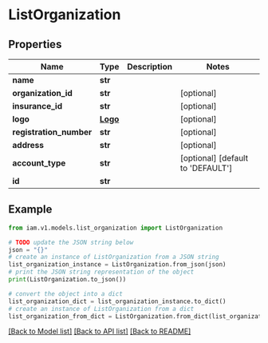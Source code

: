 # ListOrganization


## Properties

Name | Type | Description | Notes
------------ | ------------- | ------------- | -------------
**name** | **str** |  | 
**organization_id** | **str** |  | [optional] 
**insurance_id** | **str** |  | [optional] 
**logo** | [**Logo**](Logo.md) |  | [optional] 
**registration_number** | **str** |  | [optional] 
**address** | **str** |  | [optional] 
**account_type** | **str** |  | [optional] [default to 'DEFAULT']
**id** | **str** |  | 

## Example

```python
from iam.v1.models.list_organization import ListOrganization

# TODO update the JSON string below
json = "{}"
# create an instance of ListOrganization from a JSON string
list_organization_instance = ListOrganization.from_json(json)
# print the JSON string representation of the object
print(ListOrganization.to_json())

# convert the object into a dict
list_organization_dict = list_organization_instance.to_dict()
# create an instance of ListOrganization from a dict
list_organization_from_dict = ListOrganization.from_dict(list_organization_dict)
```
[[Back to Model list]](../README.md#documentation-for-models) [[Back to API list]](../README.md#documentation-for-api-endpoints) [[Back to README]](../README.md)


